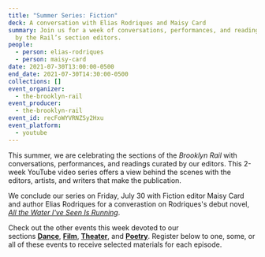 ```yaml
---
title: "Summer Series: Fiction"
deck: A conversation with Elias Rodriques and Maisy Card
summary: Join us for a week of conversations, performances, and readings curated
  by the Rail’s section editors.
people:
  - person: elias-rodriques
  - person: maisy-card
date: 2021-07-30T13:00:00-0500
end_date: 2021-07-30T14:30:00-0500
collections: []
event_organizer:
  - the-brooklyn-rail
event_producer:
  - the-brooklyn-rail
event_id: recFoWYVRNZSy2Hxu
event_platform:
  - youtube
---
```

This summer, we are celebrating the sections of the *Brooklyn Rail* with conversations, performances, and readings curated by our editors. This 2-week YouTube video series offers a view behind the scenes with the editors, artists, and writers that make the publication.

We conclude our series on Friday, July 30 with Fiction editor Maisy Card and author Elias Rodriques for a converastion on Rodriques's debut novel, *[All the Water I've Seen Is Running](https://wwnorton.com/books/9780393540796)*. 

Check out the other events this week devoted to our sections [](https://brooklynrail.org/events/2021/07/20/summer-series-artseen-and-artonic/)[](https://brooklynrail.org/events/2021/07/19/summer-series-field-notes/)**[Dance](https://brooklynrail.org/events/2021/07/26/summer-series-dance/)**, **[Film](https://brooklynrail.org/events/2021/07/27/summer-series-film/)**, **[Theater](https://brooklynrail.org/events/2021/07/28/summer-series-theater/)**, and **[Poetry](https://brooklynrail.org/events/2021/07/29/summer-series-poetry/)**. Register below to one, some, or all of these events to receive selected materials for each episode.